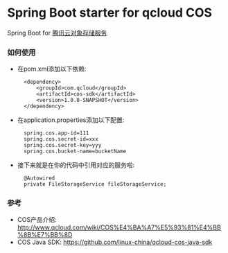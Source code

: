 Spring Boot starter for qcloud COS
==============================================
Spring Boot for [腾讯云对象存储服务](http://wiki.qcloud.com/wiki/COS%E4%BA%A7%E5%93%81%E4%BB%8B%E7%BB%8D)

### 如何使用

* 在pom.xml添加以下依赖: 
      
        <dependency>
            <groupId>com.qcloud</groupId>
            <artifactId>cos-sdk</artifactId>
            <version>1.0.0-SNAPSHOT</version>
        </dependency>

* 在application.properties添加以下配置:

        spring.cos.app-id=111
        spring.cos.secret-id=xxx
        spring.cos.secret-key=yyy
        spring.cos.bucket-name=bucketName
* 接下来就是在你的代码中引用对应的服务啦:
        
        @Autowired
        private FileStorageService fileStorageService;


### 参考

* COS产品介绍:  http://www.qcloud.com/wiki/COS%E4%BA%A7%E5%93%81%E4%BB%8B%E7%BB%8D
* COS Java SDK: https://github.com/linux-china/qcloud-cos-java-sdk